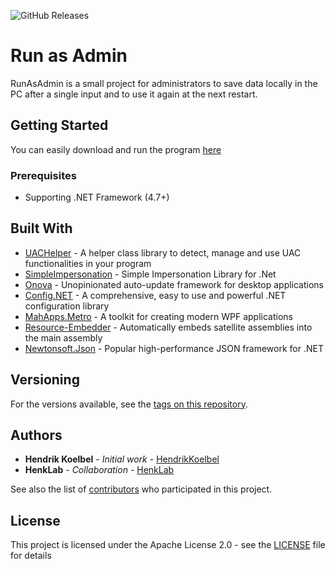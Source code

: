 ![GitHub Releases](https://img.shields.io/github/downloads/HendrikKoelbel/RunAsAdmin/latest/total)
# Run as Admin

RunAsAdmin is a small project for administrators to save data locally in the PC after a single input and to use it again at the next restart.

## Getting Started
You can easily download and run the program [here](https://github.com/HendrikKoelbel/RunAsAdmin/releases/latest)

### Prerequisites

- Supporting .NET Framework (4.7+)

## Built With

* [UACHelper](https://github.com/falahati/UACHelper) - A helper class library to detect, manage and use UAC functionalities in your program
* [SimpleImpersonation](https://github.com/mj1856/SimpleImpersonation) - Simple Impersonation Library for .Net
* [Onova](https://github.com/Tyrrrz/Onova) - Unopinionated auto-update framework for desktop applications
* [Config.NET](https://github.com/aloneguid/config) - A comprehensive, easy to use and powerful .NET configuration library
* [MahApps.Metro](https://github.com/MahApps/MahApps.Metro) - A toolkit for creating modern WPF applications
* [Resource-Embedder](https://github.com/MarcStan/resource-embedder) - Automatically embeds satellite assemblies into the main assembly
* [Newtonsoft.Json](https://github.com/JamesNK/Newtonsoft.Json) - Popular high-performance JSON framework for .NET

## Versioning

For the versions available, see the [tags on this repository](https://github.com/HendrikKoelbel/RunAsAdmin/Tags). 

## Authors

* **Hendrik Koelbel** - *Initial work* - [HendrikKoelbel](https://github.com/HendrikKoelbel)
* **HenkLab** - *Collaboration* - [HenkLab](https://github.com/HenkLab)

See also the list of [contributors](https://github.com/HendrikKoelbel/RunAsAdmin/contributors) who participated in this project.

## License

This project is licensed under the Apache License 2.0 - see the [LICENSE](LICENSE) file for details
